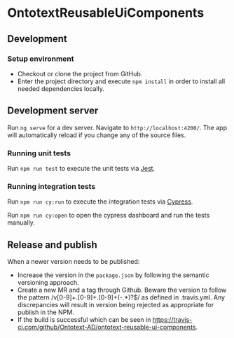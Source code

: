 # OntotextReusableUiComponents

## Development

### Setup environment

* Checkout or clone the project from GitHub.
* Enter the project directory and execute `npm install` in order to install all needed dependencies locally.

## Development server

Run `ng serve` for a dev server. Navigate to `http://localhost:4200/`. The app will automatically reload if you change any of the source files.

### Running unit tests

Run `npm run test` to execute the unit tests via [Jest](https://jestjs.io/).

### Running integration tests

Run `npm run cy:run` to execute the integration tests via [Cypress](https://www.cypress.io/).

Run `npm run cy:open` to open the cypress dashboard and run the tests manually.

## Release and publish
   
When a newer version needs to be published:
   
* Increase the version in the `package.json` by following the semantic versioning approach.
* Create a new MR and a tag through Github. Beware the version to follow the pattern /v[0-9]+\.[0-9]+\.[0-9]+(-.*)?$/ as defined in .travis.yml. Any discrepancies will result in version being rejected as appropriate for publish in the NPM.
* If the build is successful which can be seen in https://travis-ci.com/github/Ontotext-AD/ontotext-reusable-ui-components.
